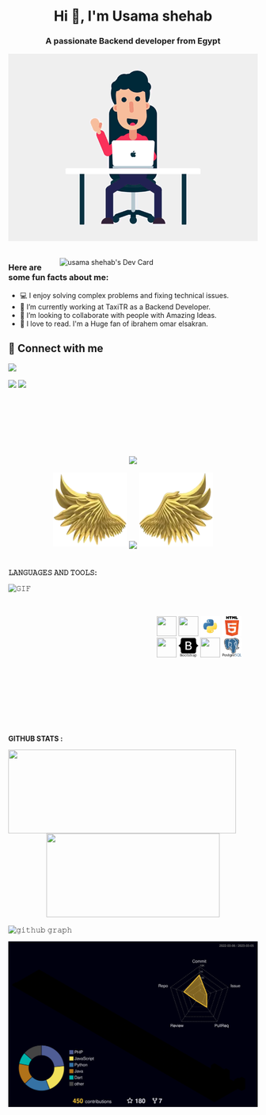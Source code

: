 <h1 align="center">Hi 👋, I'm Usama shehab</h1>
<h3 align="center">A passionate Backend developer from Egypt</h3>

![Studio_Project](1.gif)
<br>
<br>

<a href="https://app.daily.dev/usamashehab">
  <img src="https://api.daily.dev/devcards/a0613ea71a2741bc915a2c2cc14ef683.png?r=i25" width="400" alt="usama shehab's Dev Card" align="right"/>
</a>

### Here are some fun facts about me:

- 💻 I enjoy solving complex problems and fixing technical issues.
- 🚀 I’m currently working at TaxiTR as a Backend Developer.
- 👥 I’m looking to collaborate with people with Amazing Ideas.
- 📙 I love to read. I'm a Huge fan of ibrahem omar elsakran.
  <br/>

## 📩 Connect with me

[<img src="https://img.shields.io/badge/LinkedIn-0077B5?style=for-the-badge&logo=linkedin&logoColor=white" />](https://www.linkedin.com/in/usamashehab/)

[<img src="https://img.shields.io/badge/Gmail-D14836?style=for-the-badge&logo=gmail&logoColor=white" />](mailto:usama.shehab173@gmail.com)
[<img src="https://img.shields.io/badge/Facebook-0077B5?style=for-the-badge&logo=facebook&logoColor=white" />](https://www.facebook.com/usama.shehab.792/)

<br/>
<br>
<br>

#

<br>
<p align="center">
  <img src="https://github-profile-trophy.vercel.app/?username=usamashehab&theme=darkhub&column=-1&margin-w=15">
</p>

<p align="center">
  <img height="150" width="150" src="assets/left.webp">
  <img align="center" src="https://github-readme-streak-stats.herokuapp.com?user=usamashehab&theme=dark&hide_border=true"/>
  <img height="150" width="150" src="assets/right.webp">
</p>

#

**𝙻𝙰𝙽𝙶𝚄𝙰𝙶𝙴𝚂 𝙰𝙽𝙳 𝚃𝙾𝙾𝙻𝚂:**

<img align="left" height="300px" width="300px" alt="𝙶𝙸𝙵" src="https://user-images.githubusercontent.com/89584431/216820527-3547f251-7d3e-4362-92eb-c2fd8fc0192a.gif"/>
<br/>

<br/>

<br/>

<code><img height="40" width="40" src="https://www.vectorlogo.zone/logos/python/python-icon.svg"></code>
<code><img height="40" width="40" src="https://cdn.worldvectorlogo.com/logos/django.svg"></code>
<code><img height="40" width="40" src="https://raw.githubusercontent.com/github/explore/80688e429a7d4ef2fca1e82350fe8e3517d3494d/topics/python/python.png"></code>
<code><img height="40" width="40" src="https://raw.githubusercontent.com/github/explore/80688e429a7d4ef2fca1e82350fe8e3517d3494d/topics/html/html.png"></code>
<code><img height="40" width="40" src="https://cdn.iconscout.com/icon/free/png-256/css-131-722685.png"></code>
<code><img height="40" width="40" src="https://raw.githubusercontent.com/devicons/devicon/master/icons/bootstrap/bootstrap-plain-wordmark.svg"></code>
<code><img height="40" width="40" src="https://www.vectorlogo.zone/logos/git-scm/git-scm-icon.svg"></code>
<code><img height="40" width="40" src="https://raw.githubusercontent.com/devicons/devicon/master/icons/postgresql/postgresql-original-wordmark.svg"></code>

#

<br/>

#

<br/>

#

**GITHUB STATS :**

<p align="center" width='900px'>
    <img align="left" height="169px" width='460px' src="https://github-readme-stats.vercel.app/api?username=usamashehab&hide=contribs&show_icons=true&hide_border=true&title_color=94b4a4&amp&icon_color=FFFFFF&amp&text_color=FFFFFF&amp&bg_color=000000&count_private=true&include_all_commits=true"/>
    <img  height="169px" width='350px' src="https://github-readme-stats.vercel.app/api/top-langs/?username=usamashehab&hide=html,css,scss&hide_border=true&langs_count=10&text_color=FFFFFF&bg_color=000000&title_color=94b4a4&count_private=true&layout=compact&theme=tokyonight" />
</p>

![𝚐𝚒𝚝𝚑𝚞𝚋 𝚐𝚛𝚊𝚙𝚑](https://github-readme-activity-graph.cyclic.app/graph?username=usamashehab&theme=react-dark&hide_border=true&area=true)

![](./profile-3d-contrib/profile-night-rainbow.svg)
